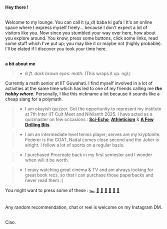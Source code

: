**Hey there !**

\
Welcome to my lounge. You can call it (μ_d) baba ki gufa ! It's an online space where I express myself freely... because I don't expect a lot of visitors like you. Now since you stumbled your way over here, how about you explore around. You know, press some buttons, click some links, read some stuff which I've put up; you may like it or maybe not (highly probable). I'll be elated if I discover you took your time here.

\
**a bit about me**


> * *6 ft. dark brown eyes. math.* (This wraps it up. ngl.)

Currently a math senior at IIT Guwahati. I find myself involved in a lot of activities at the same time which has led to one of my friends calling me ***the hobby whore***. Personally, I like this nickname a lot because it sounds like a cheap slang for a polymath.



> * I am okayish quizzer. Got the opportunity to represent my institute at 7th Inter IIT Cult Meet and  Nihilanth 2025. I have acted as a quizmaster on few occasions : [**Sci-Echo**](https://drive.google.com/file/d/18j5jqIeLl_HXojF1OVJeD0hCZNyreKg_/view), [**Athleticism**](https://drive.google.com/file/d/1Ka_bYX3NI_Cn69Zkg_E46LtM-1Rs1-NP/view?usp=sharing) & [**A Few Drilling Bits**](https://drive.google.com/file/d/1egFhN-U2LEPA3UCdHq6XpVA8-7hgyXGG/view?usp=sharing).

> * I am an intermediate level tennis player; serves are my kryptonite. Federer is the GOAT, Nadal comes close second and the Joker is alright. I follow a lot of sports on a regular basis.

> * I purchased Procreate back in my first semester and I wonder when will it be worth. 

> * I enjoy watching great cinema & TV and am always looking for great book recs, so that I can purchase those paperbacks and never read them :( 



You might want to press some of these : [🏎️](https://data.typeracer.com/pit/profile?user=oye_udi_udi) [💭](https://xkcd.com/) [📍](https://www.geoguessr.com/user/65ba3a6e4f4d24f118309af0) [🦫](https://www.youtube.com/watch?v=xvFZjo5PgG0)
[🧩](https://www.nytimes.com/crosswords) [🎾](https://www.youtube.com/watch?v=KTCDxjJvs2U) [🎨](https://www.instagram.com/brainyf_arts/)

\
Any random recommendation, chat or reel is welcome on my Instagram DM. 

\
Ciao.
